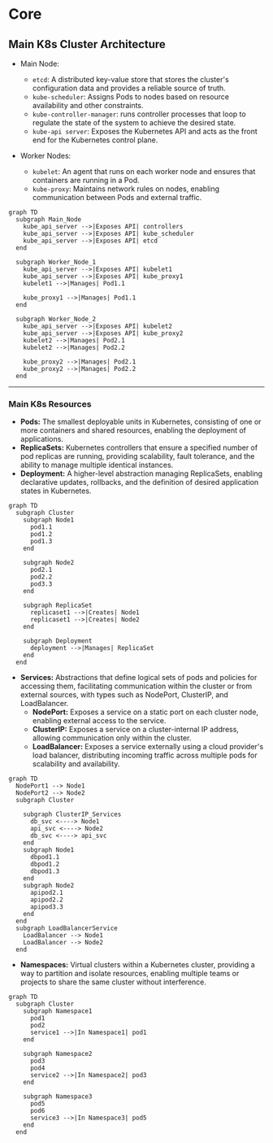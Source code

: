 # Core

## Main K8s Cluster Architecture
- Main Node:
  - `etcd`: A distributed key-value store that stores the cluster's configuration data and provides a reliable source of truth.
  - `kube-scheduler`: Assigns Pods to nodes based on resource availability and other constraints.
  - `kube-controller-manager`: runs controller processes that loop to regulate the state of the system to achieve the desired state.
  - `kube-api server`: Exposes the Kubernetes API and acts as the front end for the Kubernetes control plane.

- Worker Nodes:
  - `kubelet`: An agent that runs on each worker node and ensures that containers are running in a Pod.
  - `kube-proxy`: Maintains network rules on nodes, enabling communication between Pods and external traffic.

```mermaid
graph TD
  subgraph Main_Node
    kube_api_server -->|Exposes API| controllers
    kube_api_server -->|Exposes API| kube_scheduler
    kube_api_server -->|Exposes API| etcd
  end

  subgraph Worker_Node_1
    kube_api_server -->|Exposes API| kubelet1
    kube_api_server -->|Exposes API| kube_proxy1
    kubelet1 -->|Manages| Pod1.1

    kube_proxy1 -->|Manages| Pod1.1 
  end

  subgraph Worker_Node_2
    kube_api_server -->|Exposes API| kubelet2
    kube_api_server -->|Exposes API| kube_proxy2
    kubelet2 -->|Manages| Pod2.1
    kubelet2 -->|Manages| Pod2.2

    kube_proxy2 -->|Manages| Pod2.1
    kube_proxy2 -->|Manages| Pod2.2
  end
```

---

### Main K8s Resources
- **Pods:** The smallest deployable units in Kubernetes, consisting of one or more containers and shared resources, enabling the deployment of applications.
- **ReplicaSets:** Kubernetes controllers that ensure a specified number of pod replicas are running, providing scalability, fault tolerance, and the ability to manage multiple identical instances.
- **Deployment:** A higher-level abstraction managing ReplicaSets, enabling declarative updates, rollbacks, and the definition of desired application states in Kubernetes.



```mermaid
graph TD
  subgraph Cluster
    subgraph Node1
      pod1.1
      pod1.2
      pod1.3
    end

    subgraph Node2
      pod2.1
      pod2.2
      pod3.3
    end
  
    subgraph ReplicaSet
      replicaset1 -->|Creates| Node1
      replicaset1 -->|Creates| Node2
    end
  
    subgraph Deployment
      deployment -->|Manages| ReplicaSet
    end
  end
```


- **Services:** Abstractions that define logical sets of pods and policies for accessing them, facilitating communication within the cluster or from external sources, with types such as NodePort, ClusterIP, and LoadBalancer.
  - **NodePort:** Exposes a service on a static port on each cluster node, enabling external access to the service.
  - **ClusterIP:** Exposes a service on a cluster-internal IP address, allowing communication only within the cluster.
  - **LoadBalancer:** Exposes a service externally using a cloud provider's load balancer, distributing incoming traffic across multiple pods for scalability and availability.

```mermaid
graph TD
  NodePort1 --> Node1
  NodePort2 --> Node2
  subgraph Cluster

    subgraph ClusterIP_Services
      db_svc <----> Node1
      api_svc <----> Node2
      db_svc <----> api_svc
    end
    subgraph Node1
      dbpod1.1
      dbpod1.2
      dbpod1.3
    end
    subgraph Node2
      apipod2.1
      apipod2.2
      apipod3.3
    end
  end
  subgraph LoadBalancerService
    LoadBalancer --> Node1
    LoadBalancer --> Node2
  end
```


- **Namespaces:** Virtual clusters within a Kubernetes cluster, providing a way to partition and isolate resources, enabling multiple teams or projects to share the same cluster without interference.

```mermaid
graph TD
  subgraph Cluster
    subgraph Namespace1
      pod1
      pod2
      service1 -->|In Namespace1| pod1
    end

    subgraph Namespace2
      pod3
      pod4
      service2 -->|In Namespace2| pod3
    end

    subgraph Namespace3
      pod5
      pod6
      service3 -->|In Namespace3| pod5
    end
  end
```

